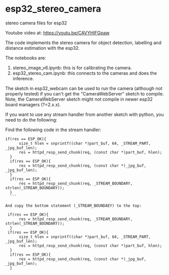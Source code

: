 # esp32_stereo_camera
 stereo camera files for esp32

Youtube video at:
https://youtu.be/CAVYHlFGpaw 


The code implements the stereo camera for object detection, labelling and distance estimation with the esp32.

The notebooks are:

1. stereo_image_v6.ipynb: this is for calibrating the camera.
2. esp32_stereo_cam.ipynb: this connects to the cameras and does the inference.

The sketch in esp32_webcam can be used to run the camera (although not properly tested) if you can't get the "CameraWebServer" sketch to compile. Note, the CameraWebServer sketch might not compile in newer esp32 board managers (?=2.x.x).

If you want to use any stream handler from another sketch with python, you need to do the following:

Find the following code in the stream handler:

  ```
  if(res == ESP_OK){  
        size_t hlen = snprintf((char *)part_buf, 64, _STREAM_PART, _jpg_buf_len);      
        res = httpd_resp_send_chunk(req, (const char *)part_buf, hlen);      
    }
    if(res == ESP_OK){
        res = httpd_resp_send_chunk(req, (const char *)_jpg_buf, _jpg_buf_len);
    }
    if(res == ESP_OK){
        res = httpd_resp_send_chunk(req, _STREAM_BOUNDARY, strlen(_STREAM_BOUNDARY));
    }
    ```
    
And copy the bottom statement (_STREAM_BOUNDAEY) to the top:
  ```
  ```
   if(res == ESP_OK){
        res = httpd_resp_send_chunk(req, _STREAM_BOUNDARY, strlen(_STREAM_BOUNDARY));
    }
   if(res == ESP_OK){
        size_t hlen = snprintf((char *)part_buf, 64, _STREAM_PART, _jpg_buf_len);
        res = httpd_resp_send_chunk(req, (const char *)part_buf, hlen);
    }
    if(res == ESP_OK){
        res = httpd_resp_send_chunk(req, (const char *)_jpg_buf, _jpg_buf_len);
    }
  ```    
    

